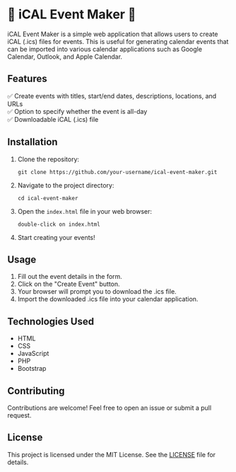 # 📅 iCAL Event Maker 🎉

iCAL Event Maker is a simple web application that allows users to create iCAL (.ics) files for events. This is useful for generating calendar events that can be imported into various calendar applications such as Google Calendar, Outlook, and Apple Calendar.

## Features
✅ Create events with titles, start/end dates, descriptions, locations, and URLs  
✅ Option to specify whether the event is all-day  
✅ Downloadable iCAL (.ics) file  

## Installation
1. Clone the repository:
   ```
   git clone https://github.com/your-username/ical-event-maker.git
   ```
2. Navigate to the project directory:
   ```
   cd ical-event-maker
   ```
3. Open the `index.html` file in your web browser:
   ```
   double-click on index.html
   ```
4. Start creating your events!

## Usage
1. Fill out the event details in the form.
2. Click on the "Create Event" button.
3. Your browser will prompt you to download the .ics file.
4. Import the downloaded .ics file into your calendar application.

## Technologies Used
- HTML
- CSS
- JavaScript
- PHP
- Bootstrap

## Contributing
Contributions are welcome! Feel free to open an issue or submit a pull request.

## License
This project is licensed under the MIT License. See the [LICENSE](LICENSE) file for details.
